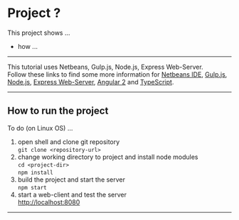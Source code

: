 # Project ?

This project shows ...

* how  ... 

--------------------------------------------------------------

This tutorial uses Netbeans, Gulp.js, Node.js, Express Web-Server.  
Follow these links to find some more information for
[Netbeans IDE][1], [Gulp.js][2], [Node.js][3], [Express Web-Server][4], 
[Angular 2][5] and [TypeScript][6].

[1]: http://netbeans.org/
[2]: https://www.npmjs.com/package/gulp
[3]: https://nodejs.org/en/
[4]: https://www.npmjs.com/package/express
[5]: https://angular.io/docs/
[6]: https://www.typescriptlang.org/

--------------------------------------------------------------

## How to run the project 

To do (on Linux OS) ...

1. open shell and clone git repository  
  `git clone <repository-url>`
2. change working directory to project and install node modules  
  `cd <project-dir>`  
  `npm install`
3. build the project and start the server  
  `npm start`
4. start a web-client and test the server  
  [http://localhost:8080](http://localhost:8080)

-------------------------------------------------------------
